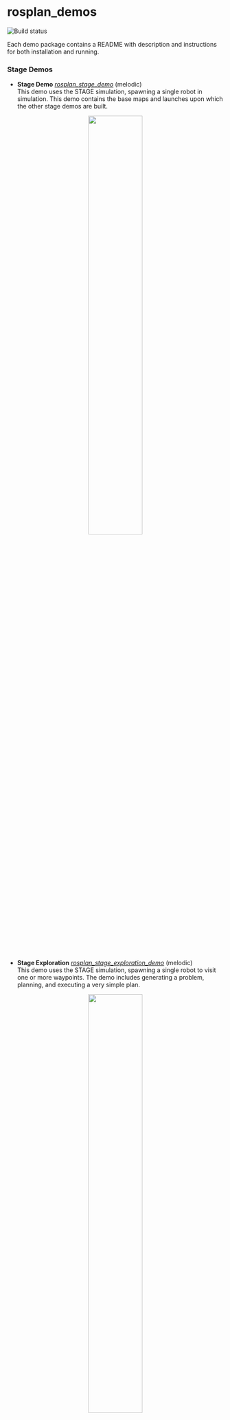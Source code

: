 # rosplan_demos

![Build status](https://github.com/KCL-Planning/rosplan_demos/workflows/build/badge.svg)

Each demo package contains a README with description and instructions for both installation and running.

### Stage Demos

- **Stage Demo** [*rosplan_stage_demo*](https://github.com/KCL-Planning/rosplan_demos/blob/master/rosplan_stage_demo) (melodic)  
This demo uses the STAGE simulation, spawning a single robot in simulation. This demo contains the base maps and launches upon which the other stage demos are built.
<p align="center"><img src="https://github.com/KCL-Planning/rosplan_demos/blob/master/rosplan_stage_demo/stage_demo.png" width="50%"></p>

- **Stage Exploration** [*rosplan_stage_exploration_demo*](https://github.com/KCL-Planning/rosplan_demos/blob/master/rosplan_stage_exploration_demo) (melodic)  
This demo uses the STAGE simulation, spawning a single robot to visit one or more waypoints. The demo includes generating a problem, planning, and executing a very simple plan.
<p align="center"><img src="https://github.com/KCL-Planning/rosplan_demos/blob/master/rosplan_stage_exploration_demo/rosplan_exploration_demo.png" width="50%"></p>

- **Task-Aware Waypoint Sampling** [*rosplan_stage_waypoint_demo*](https://github.com/KCL-Planning/rosplan_demos/blob/master/rosplan_stage_waypoint_demo) (melodic)  
This demonstrates [ROB-IS](https://github.com/sarah-keren/ROB-IS) and builds upon the STAGE demo. The robot is required to complete inspection missions and uses the ROB-IS package for task-aware waypoint sampling.
<p align="center"><img src="https://github.com/KCL-Planning/rosplan_demos/blob/master/rosplan_stage_waypoint_demo/rosplan_waypoint_demo.png" width="25%"></p>

### Gazebo Demos
- **Turtlebot2 Exploration** [*rosplan_turtlebot2_demo*](https://github.com/KCL-Planning/rosplan_demos/blob/master/rosplan_turtlebot2_demo) (kinetic)  
This demo is a simple exploration mission. The robot visits randomly generated waypoints around a map.
- **Turtlebot2 Exploration** [*rosplan_turtlebot3_demo*](https://github.com/KCL-Planning/rosplan_demos/blob/master/rosplan_turtlebot3_demo) (melodic)  
This demo is a simple exploration mission. The robot visits randomly generated waypoints around a map.

